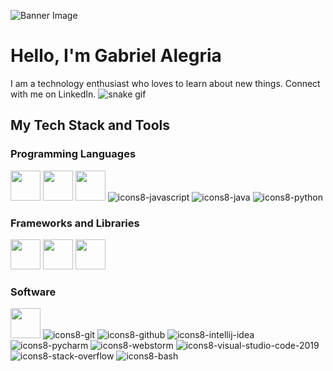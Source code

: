 ![Banner Image](https://i.pinimg.com/originals/c9/9e/35/c99e353f761d318322c853c03ebcf21b.gif)
# Hello, I'm Gabriel Alegria
I am a technology enthusiast who loves to learn about new things. Connect with me on LinkedIn.
![snake gif](https://github.com/null3000/null3000/blob/output/github-contribution-grid-snake.svg)

<p>
  
## My Tech Stack and Tools

### Programming Languages

<img width ='48px' src ='https://cdn.icon-icons.com/icons2/2107/PNG/512/file_type_html_icon_130541.png'> </a>
<img width ='48px' src ='https://raw.githubusercontent.com/rahulbanerjee26/githubAboutMeGenerator/main/icons/css.svg'> </a>
<img width ='48px' src ='https://cdn.icon-icons.com/icons2/1381/PNG/512/com_94184.png'> </a>
![icons8-javascript](https://user-images.githubusercontent.com/76852813/172720095-d75caaaa-c8b8-497e-a1bf-54720da5f9ed.svg)
![icons8-java](https://user-images.githubusercontent.com/76852813/172716937-4574740e-2d2e-4326-af3b-4a42bad058c1.svg)
![icons8-python](https://user-images.githubusercontent.com/76852813/172720089-5ce0ea22-01c9-4444-8e70-a81501452b13.svg)




### Frameworks and Libraries

<p>

<img width ='48px' src ='https://cdn.icon-icons.com/icons2/2415/PNG/512/react_original_wordmark_logo_icon_146375.png'> </a>
<img width ='48px' src ='https://cdn.icon-icons.com/icons2/2107/PNG/512/file_type_flutter_icon_130599.png'> </a>
<img width ='48px' src ='https://cdn.icon-icons.com/icons2/2699/PNG/512/laravel_logo_icon_170314.png'> </a>

### Software

<img width ='48px' src ='https://cdn.icon-icons.com/icons2/3053/PNG/512/android_studio_alt_macos_bigsur_icon_190394.png'> </a>
![icons8-git](https://user-images.githubusercontent.com/76852813/172722126-2495793f-c4f3-43cc-bfb2-14e1d6f4d3a2.svg)
![icons8-github](https://user-images.githubusercontent.com/76852813/172732353-d8b662eb-8f1c-453a-82f4-00132b440aaa.svg)
![icons8-intellij-idea](https://user-images.githubusercontent.com/76852813/172722224-2df3bb34-d501-4daf-aa6d-af8c18335202.svg)
![icons8-pycharm](https://user-images.githubusercontent.com/76852813/172722267-f6f30163-ec39-4d98-a106-7c91394f4c44.svg)
![icons8-webstorm](https://user-images.githubusercontent.com/76852813/172722695-28a7df43-15fc-4816-b879-630bd4007526.svg)
![icons8-visual-studio-code-2019](https://user-images.githubusercontent.com/76852813/172722742-4c84455a-830a-4f69-8dcd-ac9437e52251.svg)
![icons8-stack-overflow](https://user-images.githubusercontent.com/76852813/172722286-8f3ffc2b-593a-4670-9e9f-c77154f6763c.svg)
![icons8-bash](https://user-images.githubusercontent.com/76852813/172722833-c1dafe34-7340-4220-a115-81dce56b1746.svg)

